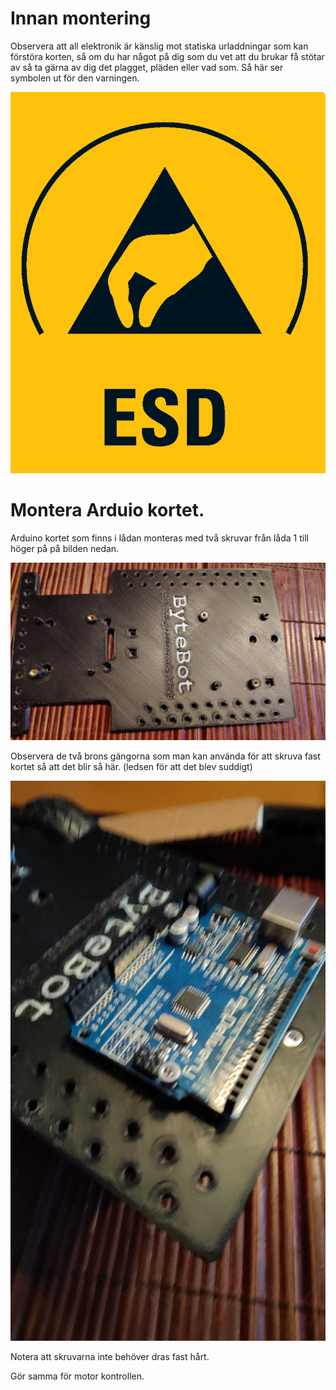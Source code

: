 # Innan montering
Observera att all elektronik är känslig mot statiska urladdningar som kan förstöra korten, så om du har något på dig som du vet att du brukar få stötar av så ta gärna av dig det plagget, pläden eller vad som.
Så här ser symbolen ut för den varningen.

![esd warning](../photos/esd-warning-sign.png "opt title")

# Montera Arduio kortet.
Arduino kortet som finns i lådan monteras med två skruvar från låda 1 till höger på på bilden nedan.

![bytebot bas platta](../photos/bytebot_basplatta.jpg "opt title")

Observera de två brons gängorna som man kan använda för att skruva fast kortet så att det blir så här. (ledsen för att det blev suddigt)

![bytebot Arduino montering](../photos/bytebot_arduino.jpg "opt title")

Notera att skruvarna inte behöver dras fast hårt.

Gör samma för motor kontrollen.
